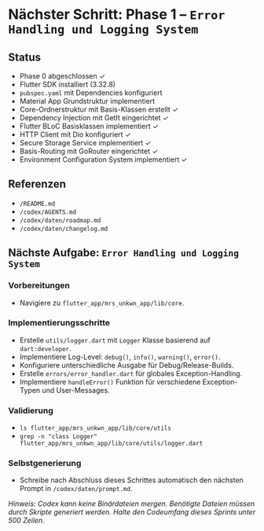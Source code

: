 # Nächster Schritt: Phase 1 – `Error Handling und Logging System`

## Status
- Phase 0 abgeschlossen ✓
- Flutter SDK installiert (3.32.8)
- `pubspec.yaml` mit Dependencies konfiguriert
- Material App Grundstruktur implementiert
- Core-Ordnerstruktur mit Basis-Klassen erstellt ✓
- Dependency Injection mit GetIt eingerichtet ✓
- Flutter BLoC Basisklassen implementiert ✓
- HTTP Client mit Dio konfiguriert ✓
- Secure Storage Service implementiert ✓
- Basis-Routing mit GoRouter eingerichtet ✓
- Environment Configuration System implementiert ✓

## Referenzen
- `/README.md`
- `/codex/AGENTS.md`
- `/codex/daten/roadmap.md`
- `/codex/daten/changelog.md`

## Nächste Aufgabe: `Error Handling und Logging System`

### Vorbereitungen
- Navigiere zu `flutter_app/mrs_unkwn_app/lib/core`.

### Implementierungsschritte
- Erstelle `utils/logger.dart` mit `Logger` Klasse basierend auf `dart:developer`.
- Implementiere Log-Level: `debug()`, `info()`, `warning()`, `error()`.
- Konfiguriere unterschiedliche Ausgabe für Debug/Release-Builds.
- Erstelle `errors/error_handler.dart` für globales Exception-Handling.
- Implementiere `handleError()` Funktion für verschiedene Exception-Typen und User-Messages.

### Validierung
- `ls flutter_app/mrs_unkwn_app/lib/core/utils`
- `grep -n "class Logger" flutter_app/mrs_unkwn_app/lib/core/utils/logger.dart`

### Selbstgenerierung
- Schreibe nach Abschluss dieses Schrittes automatisch den nächsten Prompt in `/codex/daten/prompt.md`.

*Hinweis: Codex kann keine Binärdateien mergen. Benötigte Dateien müssen durch Skripte generiert werden. Halte den Codeumfang dieses Sprints unter 500 Zeilen.*
